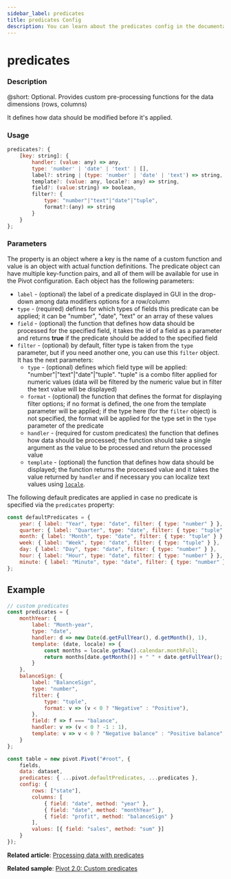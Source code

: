 ```yaml
---
sidebar_label: predicates
title: predicates Config
description: You can learn about the predicates config in the documentation of the DHTMLX JavaScript Pivot library. Browse developer guides and API reference, try out code examples and live demos, and download a free 30-day evaluation version of DHTMLX Pivot.
---
```


# predicates

### Description

@short: Optional. Provides custom pre-processing functions for the data dimensions (rows, columns)

It defines how data should be modified before it's applied.

### Usage

~~~jsx
predicates?: {
    [key: string]: {
        handler: (value: any) => any,
        type: 'number' | 'date' | 'text' | [],
        label?: string | (type: 'number' | 'date' | 'text') => string,
        template?: (value: any, locale?: any) => string,
        field?: (value:string) => boolean,
        filter?: { 
            type: "number"|"text"|"date"|"tuple",
            format?:(any) => string
        }
    }
};
~~~

### Parameters

The property is an object where a key is the name of a custom function and value is an object with actual function definitions. The predicate object can have multiple key-function pairs, and all of them will be available for use in the Pivot configuration. Each object has the following parameters:

  - `label` - (optional) the label of a predicate displayed in GUI in the drop-down among data modifiers options for a row/column 
  - `type` - (required) defines for which types of fields this predicate can be applied; it can be "number", "date", "text" or an array of these values
  - `field` - (optional) the function that defines how data should be processed for the specified field, it takes the id of a field as a parameter and returns **true** if the predicate should be added to the specified field
  - `filter` - (optional) by default, filter type is taken from the `type` parameter, but if you need another one, you can use this `filter` object. It has the next parameters:
    - `type` - (optional) defines which field type will be applied: "number"|"text"|"date"|"tuple". "tuple" is a combo filter applied for numeric values (data will be filtered by the numeric value but in filter the text value will be displayed)
    - `format` - (optional) the function that defines the format for displaying filter options; if no format is defined, the one from the template parameter will be applied; if the type here (for the `filter` object) is not specified, the format will be applied for the type set in the `type` parameter of the predicate
	- `handler` - (required for custom predicates) the function that defines how data should be processed; the function should take a single argument as the value to be processed and return the processed value
	- `template` - (optional) the function that defines how data should be displayed; the function returns the processed value and it takes the value returned by `handler` and if necessary you can localize text values using [`locale`](/api/config/locale-property).
 
The following default predicates are applied in case no predicate is specified via the `predicates` property:

~~~jsx
const defaultPredicates = {
    year: { label: "Year", type: "date", filter: { type: "number" } },
    quarter: { label: "Quarter", type: "date", filter: { type: "tuple" } },
    month: { label: "Month", type: "date", filter: { type: "tuple" } },
    week: { label: "Week", type: "date", filter: { type: "tuple" } },
    day: { label: "Day", type: "date", filter: { type: "number" } },
    hour: { label: "Hour", type: "date", filter: { type: "number" } },
    minute: { label: "Minute", type: "date", filter: { type: "number" } }
};
~~~

## Example

~~~jsx {28}
// custom predicates
const predicates = {
    monthYear: {
        label: "Month-year",
        type: "date",
        handler: d => new Date(d.getFullYear(), d.getMonth(), 1),
        template: (date, locale) => {
            const months = locale.getRaw().calendar.monthFull;
            return months[date.getMonth()] + " " + date.getFullYear();
        }
    },
    balanceSign: {
        label: "BalanceSign",
        type: "number",
        filter: {
            type: "tuple",
            format: v => (v < 0 ? "Negative" : "Positive"),
        },
        field: f => f === "balance",
        handler: v => (v < 0 ? -1 : 1),
        template: v => v < 0 ? "Negative balance" : "Positive balance",
    }
};

const table = new pivot.Pivot("#root", {
    fields,
    data: dataset,
    predicates: { ...pivot.defaultPredicates, ...predicates },
    config: {
        rows: ["state"],
        columns: [
            { field: "date", method: "year" },
            { field: "date", method: "monthYear" },
            { field: "profit", method: "balanceSign" }
        ],
        values: [{ field: "sales", method: "sum" }]
    }
});
~~~

**Related article**: [Processing data with predicates](/guides/working-with-data#processing-data-with-predicates)

**Related sample**: [Pivot 2.0: Custom predicates](https://snippet.dhtmlx.com/mhymus00)
